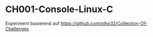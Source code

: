# CH001-Console-Linux-C
Experiment basierend auf https://github.com/stho32/Collection-Of-Challenges
